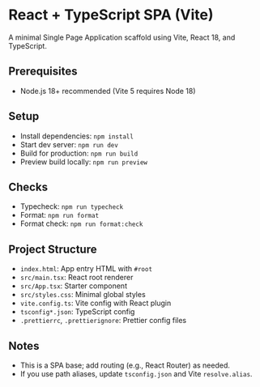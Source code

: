 # React + TypeScript SPA (Vite)

A minimal Single Page Application scaffold using Vite, React 18, and TypeScript.

## Prerequisites
- Node.js 18+ recommended (Vite 5 requires Node 18)

## Setup
- Install dependencies: `npm install`
- Start dev server: `npm run dev`
- Build for production: `npm run build`
- Preview build locally: `npm run preview`

## Checks
- Typecheck: `npm run typecheck`
- Format: `npm run format`
- Format check: `npm run format:check`

## Project Structure
- `index.html`: App entry HTML with `#root`
- `src/main.tsx`: React root renderer
- `src/App.tsx`: Starter component
- `src/styles.css`: Minimal global styles
- `vite.config.ts`: Vite config with React plugin
- `tsconfig*.json`: TypeScript config
 - `.prettierrc`, `.prettierignore`: Prettier config files
 

## Notes
- This is a SPA base; add routing (e.g., React Router) as needed.
- If you use path aliases, update `tsconfig.json` and Vite `resolve.alias`.

